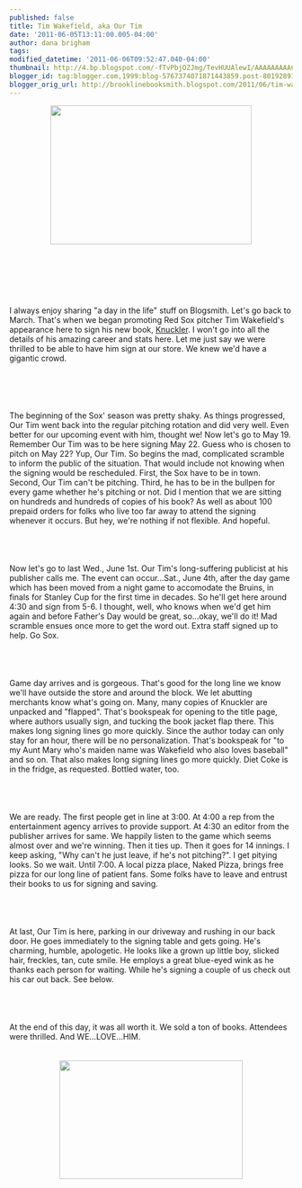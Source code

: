 ```yaml
---
published: false
title: Tim Wakefield, aka Our Tim
date: '2011-06-05T13:11:00.005-04:00'
author: dana brigham
tags: 
modified_datetime: '2011-06-06T09:52:47.040-04:00'
thumbnail: http://4.bp.blogspot.com/-fTvPbjOZJmg/TevHUUAlewI/AAAAAAAAACE/5VziIH-_6yg/s72-c/tim.jpg
blogger_id: tag:blogger.com,1999:blog-5767374071871443859.post-8019289129737906585
blogger_orig_url: http://brooklinebooksmith.blogspot.com/2011/06/tim-wakefield-aka-our-tim.html
---
```


<a href="http://4.bp.blogspot.com/-fTvPbjOZJmg/TevHUUAlewI/AAAAAAAAACE/5VziIH-_6yg/s1600/tim.jpg"><img style="TEXT-ALIGN: center; MARGIN: 0px auto 10px; WIDTH: 358px; DISPLAY: block; HEIGHT: 247px; CURSOR: hand" id="BLOGGER_PHOTO_ID_5614800512229931778" border="0" alt="" src="http://4.bp.blogspot.com/-fTvPbjOZJmg/TevHUUAlewI/AAAAAAAAACE/5VziIH-_6yg/s320/tim.jpg" /></a><br /><br /><br /><br /><br /><div>I always enjoy sharing "a day in the life" stuff on Blogsmith. Let's go back to March. That's when we began promoting Red Sox pitcher Tim Wakefield's appearance here to sign his new book, <a href="http://www.brooklinebooksmith-shop.com/book/9780547517698">Knuckler</a>. I won't go into all the details of his amazing career and stats here. Let me just say we were thrilled to be able to have him sign at our store. We knew we'd have a gigantic crowd.</div><br /><br /><br /><div></div><br /><br /><div>The beginning of the Sox' season was pretty shaky. As things progressed, Our Tim went back into the regular pitching rotation and did very well. Even better for our upcoming event with him, thought we! Now let's go to May 19. Remember Our Tim was to be here signing May 22. Guess who is chosen to pitch on May 22? Yup, Our Tim. So begins the mad, complicated scramble to inform the public of the situation. That would include not knowing when the signing would be rescheduled. First, the Sox have to be in town. Second, Our Tim can't be pitching. Third, he has to be in the bullpen for every game whether he's pitching or not. Did I mention that we are sitting on hundreds and hundreds of copies of his book? As well as about 100 prepaid orders for folks who live too far away to attend the signing whenever it occurs. But hey, we're nothing if not flexible. And hopeful.</div><br /><br /><div></div><br /><br /><div>Now let's go to last Wed., June 1st. Our Tim's long-suffering publicist at his publisher calls me. The event can occur...Sat., June 4th, after the day game which has been moved from a night game to accomodate the Bruins, in finals for Stanley Cup for the first time in decades. So he'll get here around 4:30 and sign from 5-6. I thought, well, who knows when we'd get him again and before Father's Day would be great, so...okay, we'll do it! Mad scramble ensues once more to get the word out. Extra staff signed up to help. Go Sox.</div><br /><br /><div></div><br /><br /><div>Game day arrives and is gorgeous. That's good for the long line we know we'll have outside the store and around the block. We let abutting merchants know what's going on. Many, many copies of Knuckler are unpacked and "flapped". That's bookspeak for opening to the title page, where authors usually sign, and tucking the book jacket flap there. This makes long signing lines go more quickly. Since the author today can only stay for an hour, there will be no personalization. That's bookspeak for "to my Aunt Mary who's maiden name was Wakefield who also loves baseball" and so on. That also makes long signing lines go more quickly. Diet Coke is in the fridge, as requested. Bottled water, too.</div><br /><br /><div></div><br /><br /><div>We are ready. The first people get in line at 3:00. At 4:00 a rep from the entertainment agency arrives to provide support. At 4:30 an editor from the publisher arrives for same. We happily listen to the game which seems almost over and we're winning. Then it ties up. Then it goes for 14 innings. I keep asking, "Why can't he just leave, if he's not pitching?". I get pitying looks. So we wait. Until 7:00. A local pizza place, Naked Pizza, brings free pizza for our long line of patient fans. Some folks have to leave and entrust their books to us for signing and saving.</div><br /><br /><div></div><br /><br /><div>At last, Our Tim is here, parking in our driveway and rushing in our back door. He goes immediately to the signing table and gets going. He's charming, humble, apologetic. He looks like a grown up little boy, slicked hair, freckles, tan, cute smile. He employs a great blue-eyed wink as he thanks each person for waiting. While he's signing a couple of us check out his car out back. See below. </div><br /><br /><div></div><br /><br /><div>At the end of this day, it was all worth it. We sold a ton of books. Attendees were thrilled. And WE...LOVE...HIM.</div><br /><br /><div><img style="TEXT-ALIGN: center; MARGIN: 0px auto 10px; WIDTH: 326px; DISPLAY: block; HEIGHT: 211px; CURSOR: hand" id="BLOGGER_PHOTO_ID_5614805223142470546" border="0" alt="" src="http://2.bp.blogspot.com/-17evGymfUPU/TevLmhhqM5I/AAAAAAAAACM/-ZVzrZw04BY/s320/danastalkstim.jpg" /></div>